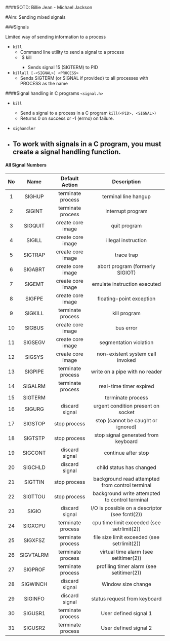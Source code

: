 ####SOTD: Billie Jean - Michael Jackson

#Aim: Sending mixed signals

###Signals

Limited way of sending information to a process

- `kill`
  - Command line utility to send a signal to a process
  - `$ kill <PID>
	- Sends signal 15 (SIGTERM) to PID
- `killall [-<SIGNAL>] <PROCESS>`
  - Sends SIGTERM (or SIGNAL if provided) to all processes with PROCESS as the name

####Signal handling in C programs `<signal.h>`

- `kill`
  - Send a signal to a process in a C program
	`kill(<PID>, <SIGNAL>)`
  - Returns 0 on success or -1 (errno) on failure.

- `sighandler`
- To work with signals in a C program, you must create a signal handling function.
  - 

#### All Signal Numbers
  |  No |   Name   |      Default Action   |    Description |
  |:---:|:--------:|:---------------------:|:--------------:|
|  1   |  SIGHUP   |    terminate process  |  terminal line hangup|
|  2   |  SIGINT |      terminate process   | interrupt program|
 | 3    | SIGQUIT |     create core image   | quit program|
|  4    | SIGILL   |    create core image|    illegal instruction|
  |5    | SIGTRAP   |   create core image |   trace trap|
 | 6    | SIGABRT    |  create core image  |  abort program (formerly SIGIOT)|
|  7    | SIGEMT      | create core image   | emulate instruction executed|
  |8    | SIGFPE       |create core image    |floating-point exception|
 | 9    | SIGKILL|      terminate process|    kill program|
|  10   | SIGBUS  |     create core image |   bus error|
  |11   | SIGSEGV  |    create core image  |  segmentation violation|
 | 12   | SIGSYS    |   create core image   | non-existent system call invoked|
|  13   | SIGPIPE    |  terminate process    |write on a pipe with no reader|
  |14   | SIGALRM     | terminate process|    real-time timer expired|
 | 15   | SIGTERM|      |terminate process |   software termination signal|
|  16   | SIGURG  |     discard signal     |  urgent condition present on socket|
  |17   | SIGSTOP  |    stop process        | stop (cannot be caught or ignored)|
 | 18   | SIGTSTP   |   stop process         |stop signal generated from keyboard|
|  19   | SIGCONT    |  discard signal|       continue after stop|
  |20   | SIGCHLD     | discard signal |      child status has changed|
 | 21   | SIGTTIN      |stop process    |     background read attempted from control terminal|
|  22   | SIGTTOU|      stop process     |    background write attempted to control terminal|
  |23   | SIGIO   |     discard signal    |   I/O is possible on a descriptor (see fcntl(2))|
 | 24   | SIGXCPU  |    terminate process  |  cpu time limit exceeded (see setrlimit(2))|
|  25   | SIGXFSZ   |   terminate process   | file size limit exceeded (see setrlimit(2))|
  |26   | SIGVTALRM  |  terminate process    |virtual time alarm (see setitimer(2))|
 | 27   | SIGPROF     | terminate process|    profiling timer alarm (see setitimer(2))|
|  28   | SIGWINCH|     discard signal    |   Window size change|
|29   | SIGINFO    |  discard signal       |status request from keyboard|
 | 30   | SIGUSR1   |   terminate process   | User defined signal 1|
 | 31 |   SIGUSR2    |  terminate process    |User defined signal 2|
